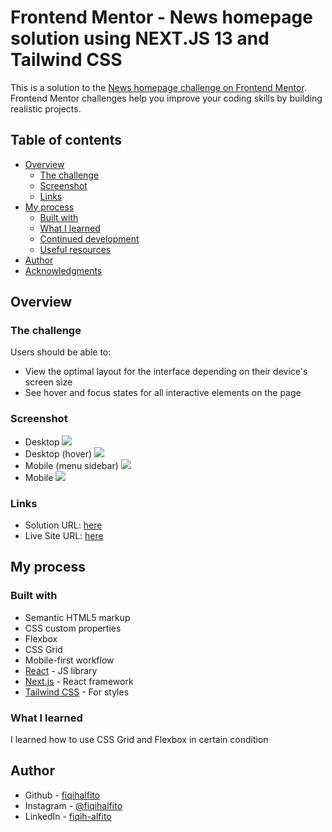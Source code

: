 # Frontend Mentor - News homepage solution using NEXT.JS 13 and Tailwind CSS

This is a solution to the [News homepage challenge on Frontend Mentor](https://www.frontendmentor.io/challenges/news-homepage-H6SWTa1MFl). Frontend Mentor challenges help you improve your coding skills by building realistic projects. 

## Table of contents

- [Overview](#overview)
  - [The challenge](#the-challenge)
  - [Screenshot](#screenshot)
  - [Links](#links)
- [My process](#my-process)
  - [Built with](#built-with)
  - [What I learned](#what-i-learned)
  - [Continued development](#continued-development)
  - [Useful resources](#useful-resources)
- [Author](#author)
- [Acknowledgments](#acknowledgments)

## Overview

### The challenge

Users should be able to:

- View the optimal layout for the interface depending on their device's screen size
- See hover and focus states for all interactive elements on the page

### Screenshot
- Desktop
![](./screenshot/desktop.png)
- Desktop (hover)
![](./screenshot/desktop-hover.png)
- Mobile (menu sidebar)
![](./screenshot/mobile-sidebar.png)
- Mobile
![](./screenshot/mobile.png)

### Links

- Solution URL: [here]()
- Live Site URL: [here]()

## My process

### Built with

- Semantic HTML5 markup
- CSS custom properties
- Flexbox
- CSS Grid
- Mobile-first workflow
- [React](https://reactjs.org/) - JS library
- [Next.js](https://nextjs.org/) - React framework
- [Tailwind CSS](https://tailwindcss.com/) - For styles

### What I learned

I learned how to use CSS Grid and Flexbox in certain condition

## Author

- Github - [fiqihalfito](https://www.github.com/fiqihalfito)
- Instagram - [@fiqihalfito](https://www.instagram.com/fiqihalfito)
- LinkedIn - [fiqih-alfito](https://www.linkedin.com/in/fiqih-alfito)
